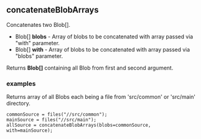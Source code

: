 ## concatenateBlobArrays

Concatenates two Blob[].

 * Blob[] __blobs__ - Array of blobs to be concatenated with array passed
via "with" parameter.
 * Blob[] __with__ - Array of blobs to be concatenated with array passed
via "blobs" parameter.

Returns __Blob[]__ containing all Blob from first and second argument.

### examples

Returns array of all Blobs each being a file from 'src/common' or 'src/main'
directory.
```
commonSource = files("//src/common");
mainSource = files("//src/main");
allSource = concatenateBlobArrays(blobs=commonSource, with=mainSource);
```
